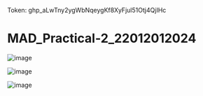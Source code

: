 Token: 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

# MAD_Practical-2_22012012024

![image](https://github.com/AbhayHingrajiya/MAD_Practical-2_22012012024/assets/104710277/2f6826d8-04fb-48d3-828f-8e07a9de22db)

![image](https://github.com/AbhayHingrajiya/MAD_Practical-2_22012012024/assets/104710277/5ccbac85-ae52-4418-b2c9-c27c8e162f55)

![image](https://github.com/AbhayHingrajiya/MAD_Practical-2_22012012024/assets/104710277/460b1572-d168-4a92-b0dd-d51d086c16e5)


